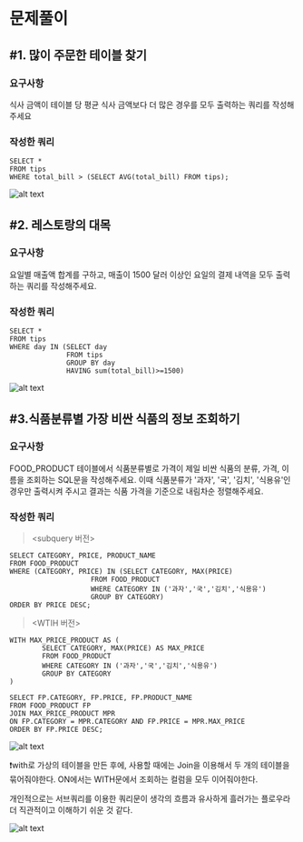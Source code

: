 # 문제풀이
## #1. 많이 주문한 테이블 찾기
### 요구사항
식사 금액이 테이블 당 평균 식사 금액보다 더 많은 경우를 모두 출력하는 쿼리를 작성해주세요

### 작성한 쿼리
```mysql
SELECT * 
FROM tips
WHERE total_bill > (SELECT AVG(total_bill) FROM tips);
```
![alt text](<image/1 많이 주문한 테이블 찾기.png>)


## #2. 레스토랑의 대목
### 요구사항
요일별 매출액 합계를 구하고, 매출이 1500 달러 이상인 요일의 결제 내역을 모두 출력하는 쿼리를 작성해주세요.

### 작성한 쿼리
```mysql
SELECT * 
FROM tips
WHERE day IN (SELECT day
              FROM tips 
              GROUP BY day
              HAVING sum(total_bill)>=1500)
```
![alt text](<image/2 레스토랑의 대목.png>)


## #3.식품분류별 가장 비싼 식품의 정보 조회하기
### 요구사항
FOOD_PRODUCT 테이블에서 식품분류별로 가격이 제일 비싼 식품의 분류, 가격, 이름을 조회하는 SQL문을 작성해주세요. 이때 식품분류가 '과자', '국', '김치', '식용유'인 경우만 출력시켜 주시고 결과는 식품 가격을 기준으로 내림차순 정렬해주세요.

### 작성한 쿼리
><subquery 버전>
```mysql
SELECT CATEGORY, PRICE, PRODUCT_NAME
FROM FOOD_PRODUCT
WHERE (CATEGORY, PRICE) IN (SELECT CATEGORY, MAX(PRICE)
                    FROM FOOD_PRODUCT
                    WHERE CATEGORY IN ('과자','국','김치','식용유')
                    GROUP BY CATEGORY)
ORDER BY PRICE DESC;
```

><WTIH 버전>
```mysql
WITH MAX_PRICE_PRODUCT AS (
        SELECT CATEGORY, MAX(PRICE) AS MAX_PRICE
        FROM FOOD_PRODUCT 
        WHERE CATEGORY IN ('과자','국','김치','식용유')
        GROUP BY CATEGORY
)

SELECT FP.CATEGORY, FP.PRICE, FP.PRODUCT_NAME
FROM FOOD_PRODUCT FP
JOIN MAX_PRICE_PRODUCT MPR
ON FP.CATEGORY = MPR.CATEGORY AND FP.PRICE = MPR.MAX_PRICE
ORDER BY FP.PRICE DESC;
```
![alt text](<image/3-1 식품분류별 가장 비싼 식품의 정보 조회하기.png>)

❗with로 가상의 테이블을 만든 후에, 사용할 때에는 Join을 이용해서 두 개의 테이블을 묶어줘야한다. ON에서는 WITH문에서 조회하는 컬럼을 모두 이어줘야한다.

개인적으로는 서브쿼리를 이용한 쿼리문이 생각의 흐름과 유사하게 흘러가는 플로우라 더 직관적이고 이해하기 쉬운 것 같다.

![alt text](image/week_1_sql.png)
